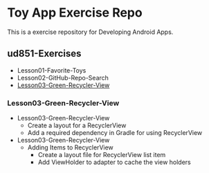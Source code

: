 # Toy App Exercise Repo

This is a exercise repository for Developing Android Apps. 

## ud851-Exercises
  - Lesson01-Favorite-Toys
  - Lesson02-GitHub-Repo-Search
  - [Lesson03-Green-Recycler-View](#Lesson03-Green-Recycler-View)



### Lesson03-Green-Recycler-View
- Lesson03-Green-Recycler-View
  - Create a layout for a RecyclerView
  - Add a required dependency in Gradle for using RecyclerView
- Lesson03-Green-Recycler-View
  - Adding Items to RecyclerView
    - Create a layout file for RecyclerView list item
    - Add ViewHolder to adapter to cache the view holders



